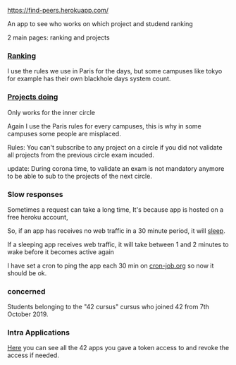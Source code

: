 https://find-peers.herokuapp.com/ 


An app to see who works on which project and studend ranking



2 main pages: ranking and projects 

<a href="https://find-peers.herokuapp.com/"><H3>Ranking</h3></a>

I use the rules we use in Paris for the days, but some campuses like tokyo for example has their own blackhole days system count.



<a href="https://find-peers.herokuapp.com/"><H3>Projects doing</h3></a>

Only works for the inner circle

Again I use the Paris rules for every campuses, this is why in some campuses some people are misplaced.
 

Rules: 
You can't subscribe to any project on a circle if you did not validate all projects from the previous circle exam incuded.
 
update: During corona time, to validate an exam is not mandatory anymore to be able to sub to the projects of the next circle.





<H3>Slow responses</h3>

Sometimes a request can take a long time,
It's because app is hosted on a free heroku account,

So, if an app has receives no web traffic in a 30 minute period, it will <a href="https://devcenter.heroku.com/articles/free-dyno-hours">sleep</a>. 

If a sleeping app receives web traffic, it will take between 1 and 2 minutes to wake before it becomes active again



I have set a cron to ping the app each 30 min on <a href="https://cron-job.org/en/">cron-job.org</a> so now it should be ok.


<h3>concerned</h3>

Students belonging to the "42 cursus" cursus who joined 42 from 7th October 2019. 

 
<H3>Intra Applications</h3>
 
 <a href="https://profile.intra.42.fr/oauth/applications">Here</a> you can see all the 42 apps you gave a token access to and revoke the access if needed. 
 
